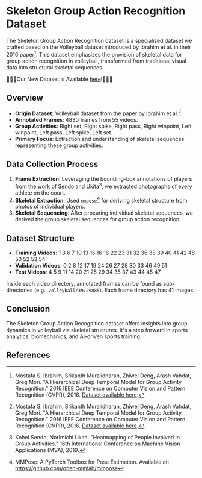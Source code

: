 # Skeleton Group Action Recognition Dataset

The Skeleton Group Action Recognition dataset is a specialized dataset we crafted based on the Volleyball dataset introduced by Ibrahim et al. in their 2016 paper[^1]. This dataset emphasizes the provision of skeletal data for group action recognition in volleyball, transformed from traditional visual data into structural skeletal sequences.

:tada::tada::tada:Our New Dataset is Available [here](https://drive.google.com/file/d/13zjOXZvF7ZoKROUU5GRmf2_32Swp8s2F/view?usp=sharing)!:tada::tada::tada:
## Overview

- **Origin Dataset**: Volleyball dataset from the paper by Ibrahim et al.[^1].
- **Annotated Frames**: 4830 frames from 55 videos.
- **Group Activities**: Right set, Right spike, Right pass, Right winpoint, Left winpoint, Left pass, Left spike, Left set.
- **Primary Focus**: Extraction and understanding of skeletal sequences representing these group activities.

## Data Collection Process

1. **Frame Extraction**: Leveraging the bounding-box annotations of players from the work of Sendo and Ukita[^2], we extracted photographs of every athlete on the court.
2. **Skeletal Extraction**: Used `mmpose`[^3] for deriving skeletal structure from photos of individual players.
3. **Skeletal Sequencing**: After procuring individual skeletal sequences, we derived the group skeletal sequences for group action recognition.

## Dataset Structure

- **Training Videos**: 1 3 6 7 10 13 15 16 18 22 23 31 32 36 38 39 40 41 42 48 50 52 53 54
- **Validation Videos**: 0 2 8 12 17 19 24 26 27 28 30 33 46 49 51
- **Test Videos**: 4 5 9 11 14 20 21 25 29 34 35 37 43 44 45 47

Inside each video directory, annotated frames can be found as sub-directories (e.g., `volleyball/39/29885`). Each frame directory has 41 images.

## Conclusion

The Skeleton Group Action Recognition dataset offers insights into group dynamics in volleyball via skeletal structures. It's a step forward in sports analytics, biomechanics, and AI-driven sports training.

## References

[^1]: Mostafa S. Ibrahim, Srikanth Muralidharan, Zhiwei Deng, Arash Vahdat, Greg Mori. "A Hierarchical Deep Temporal Model for Group Activity Recognition." 2016 IEEE Conference on Computer Vision and Pattern Recognition (CVPR), 2016. [Dataset available here](https://github.com/mostafa-saad/deep-activity-rec#dataset).
[^2]: Kohei Sendo, Norimichi Ukita. "Heatmapping of People Involved in Group Activities." 16th International Conference on Machine Vision Applications (MVA), 2019.
[^3]: MMPose: A PyTorch Toolbox for Pose Estimation. Available at: https://github.com/open-mmlab/mmpose
